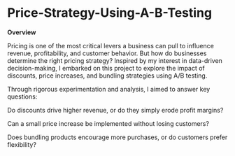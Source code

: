 # Price-Strategy-Using-A-B-Testing
__Overview__

Pricing is one of the most critical levers a business can pull to influence revenue, profitability, and customer behavior. But how do businesses determine the right pricing strategy? Inspired by my interest in data-driven decision-making, I embarked on this project to explore the impact of discounts, price increases, and bundling strategies using A/B testing.

Through rigorous experimentation and analysis, I aimed to answer key questions:

Do discounts drive higher revenue, or do they simply erode profit margins?

Can a small price increase be implemented without losing customers?

Does bundling products encourage more purchases, or do customers prefer flexibility?
